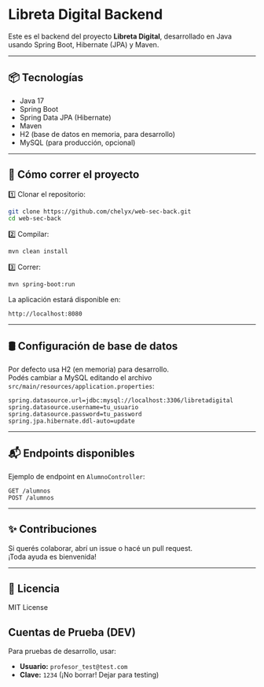 # Libreta Digital Backend

Este es el backend del proyecto **Libreta Digital**, desarrollado en Java usando Spring Boot, Hibernate (JPA) y Maven.

---

## 📦 Tecnologías

- Java 17
- Spring Boot
- Spring Data JPA (Hibernate)
- Maven
- H2 (base de datos en memoria, para desarrollo)
- MySQL (para producción, opcional)

---

## 🚀 Cómo correr el proyecto

1️⃣ Clonar el repositorio:

```bash
git clone https://github.com/chelyx/web-sec-back.git
cd web-sec-back
```

2️⃣ Compilar:

```bash
mvn clean install
```

3️⃣ Correr:

```bash
mvn spring-boot:run
```

La aplicación estará disponible en:

```
http://localhost:8080
```

---

## 🛢️ Configuración de base de datos

Por defecto usa H2 (en memoria) para desarrollo.  
Podés cambiar a MySQL editando el archivo `src/main/resources/application.properties`:

```properties
spring.datasource.url=jdbc:mysql://localhost:3306/libretadigital
spring.datasource.username=tu_usuario
spring.datasource.password=tu_password
spring.jpa.hibernate.ddl-auto=update
```

---

## 📬 Endpoints disponibles

Ejemplo de endpoint en `AlumnoController`:

```
GET /alumnos
POST /alumnos
```

---

## ✨ Contribuciones

Si querés colaborar, abrí un issue o hacé un pull request.  
¡Toda ayuda es bienvenida!

---

## 📄 Licencia

MIT License

## Cuentas de Prueba (DEV)

Para pruebas de desarrollo, usar:

- **Usuario:** `profesor_test@test.com`
- **Clave:** `1234`
  (¡No borrar! Dejar para testing)
